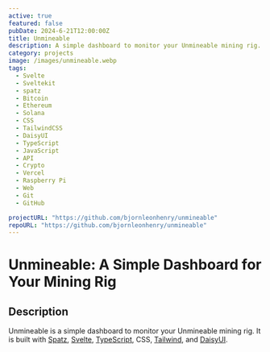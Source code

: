 ```yaml
---
active: true
featured: false
pubDate: 2024-6-21T12:00:00Z
title: Unmineable
description: A simple dashboard to monitor your Unmineable mining rig.
category: projects
image: /images/unmineable.webp
tags:
  - Svelte
  - Sveltekit
  - spatz
  - Bitcoin
  - Ethereum
  - Solana
  - CSS
  - TailwindCSS
  - DaisyUI
  - TypeScript
  - JavaScript
  - API
  - Crypto
  - Vercel
  - Raspberry Pi
  - Web
  - Git
  - GitHub

projectURL: "https://github.com/bjornleonhenry/unmineable"
repoURL: "https://github.com/bjornleonhenry/unmineable"
---
```


# Unmineable: A Simple Dashboard for Your Mining Rig

## Description

Unmineable is a simple dashboard to monitor your Unmineable mining rig. It is built with [Spatz](https://github.com/bjornleonhenry/spatz), [Svelte](https://svelte.dev), [TypeScript](https://typescript.org), CSS, [Tailwind](https://tailwindcss.com), and [DaisyUI](https://daisyui.com).
